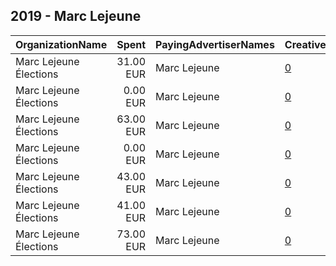 ## 2019 - Marc Lejeune 
|OrganizationName|Spent|PayingAdvertiserNames|CreativeUrls|Impressions|Genders|AgeBrackets|CountryCodes|BillingAddresses|CandidateBallotInformation|
|:---|---:|:---|:---|---:|:---|:---|:---|:---|:---|
|Marc Lejeune Élections|31.00 EUR|Marc Lejeune|[0](https://www.snap.com/political-ads/asset/71fa4d288d14f4dec9c102f95b3164aa244c684bcc80843059482b1ed593aaf4?mediaType=mp4)|30,771||18+|belgium|BE||
|Marc Lejeune Élections|0.00 EUR|Marc Lejeune|[0](https://www.snap.com/political-ads/asset/adf8722085a2f67c4c105c13a47712435df4eb92a2900213bfb229f6c7ecc8f4?mediaType=mp4)|488||18+|belgium|BE||
|Marc Lejeune Élections|63.00 EUR|Marc Lejeune|[0](https://www.snap.com/political-ads/asset/343c0b6fc309377d971fb02a39315b15e23392937e5476d34bef8e146c2ed00f?mediaType=mp4)|63,669||18+|belgium|BE||
|Marc Lejeune Élections|0.00 EUR|Marc Lejeune|[0](https://www.snap.com/political-ads/asset/a0d344f30c3d1a5bca7edcd208003b75d0a81b2987aecb9e8ebe9abd8c0cd010?mediaType=png)|916||18+|belgium|BE||
|Marc Lejeune Élections|43.00 EUR|Marc Lejeune|[0](https://www.snap.com/political-ads/asset/78c1d92a07bbd663cf8288b7f982a08c688b2789aaf738876c9427957c221227?mediaType=png)|41,919||18+|belgium|BE||
|Marc Lejeune Élections|41.00 EUR|Marc Lejeune|[0](https://www.snap.com/political-ads/asset/5b4820bfefc085c483adfed1d4d1efd9f9120c8bd8200002bf41804ee4b364b1?mediaType=mp4)|39,673||18+|belgium|BE||
|Marc Lejeune Élections|73.00 EUR|Marc Lejeune|[0](https://www.snap.com/political-ads/asset/d3e029e322f10f96fef7ba58b2a048f6f8a423a4ee2936a927580f1d9445f1e8?mediaType=png)|69,228||18+|belgium|BE||
